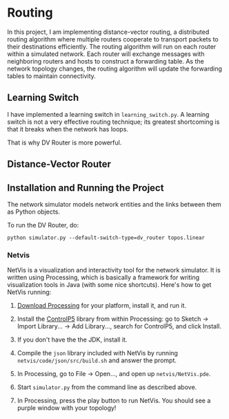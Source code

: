 # Routing

In this project, I am implementing distance-vector routing, a distributed routing algorithm where multiple routers cooperate to transport packets to their destinations efficiently. The routing algorithm will run on each router within a simulated network. Each router will exchange messages with neighboring routers and hosts to construct a forwarding table. As the network topology changes, the routing algorithm will update the forwarding tables to maintain connectivity.

## Learning Switch

I have implemented a learning switch in `learning_switch.py`. A learning switch is not a very effective routing technique; its greatest shortcoming is that it breaks when the network has loops.

That is why DV Router is more powerful.

## Distance-Vector Router

## Installation and Running the Project

The network simulator models network entities and the links between them as Python objects.

To run the DV Router, do:

	python simulator.py --default-switch-type=dv_router topos.linear

### Netvis
NetVis is a visualization and interactivity tool for the network
simulator. It is written using Processing, which is basically a
framework for writing visualization tools in Java (with some nice
shortcuts). Here's how to get NetVis running:

1.  [Download Processing](https://processing.org/download/?processing) for your
    platform, install it, and run it.

2.  Install the [ControlP5](https://github.com/sojamo/controlp5) library from
    within Processing: go to Sketch → Import Library... → Add Library..., search
    for ControlP5, and click Install.

3.  If you don't have the the JDK, install it.

4.  Compile the `json` library included with NetVis by running
    `netvis/code/json/src/build.sh` and answer the prompt.

5.  In Processing, go to File → Open..., and open up `netvis/NetVis.pde`.

6.  Start `simulator.py` from the command line as described above.

7.  In Processing, press the play button to run NetVis. You should see a purple
    window with your topology!



